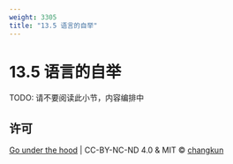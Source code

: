 ```yaml
---
weight: 3305
title: "13.5 语言的自举"
---
```


# 13.5 语言的自举

TODO: 请不要阅读此小节，内容编排中

## 许可

[Go under the hood](https://github.com/changkun/go-under-the-hood) | CC-BY-NC-ND 4.0 & MIT &copy; [changkun](https://changkun.de)